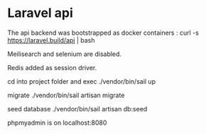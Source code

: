 # Laravel api

The api backend was bootstrapped as docker containers : curl -s https://laravel.build/api | bash

Meilisearch and selenium are disabled.

Redis added as session driver.

cd into project folder and exec ./vendor/bin/sail up

migrate ./vendor/bin/sail artisan migrate

seed database ./vendor/bin/sail artisan db:seed

phpmyadmin is on localhost:8080
